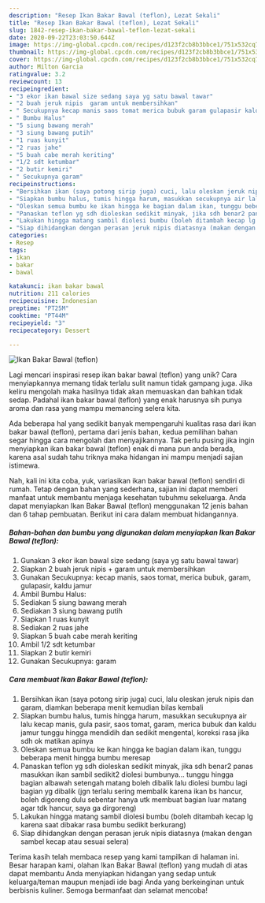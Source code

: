 ```yaml
---
description: "Resep Ikan Bakar Bawal (teflon), Lezat Sekali"
title: "Resep Ikan Bakar Bawal (teflon), Lezat Sekali"
slug: 1842-resep-ikan-bakar-bawal-teflon-lezat-sekali
date: 2020-09-22T23:03:50.644Z
image: https://img-global.cpcdn.com/recipes/d123f2cb8b3bbce1/751x532cq70/ikan-bakar-bawal-teflon-foto-resep-utama.jpg
thumbnail: https://img-global.cpcdn.com/recipes/d123f2cb8b3bbce1/751x532cq70/ikan-bakar-bawal-teflon-foto-resep-utama.jpg
cover: https://img-global.cpcdn.com/recipes/d123f2cb8b3bbce1/751x532cq70/ikan-bakar-bawal-teflon-foto-resep-utama.jpg
author: Milton Garcia
ratingvalue: 3.2
reviewcount: 13
recipeingredient:
- "3 ekor ikan bawal size sedang saya yg satu bawal tawar"
- "2 buah jeruk nipis  garam untuk membersihkan"
- " Secukupnya kecap manis saos tomat merica bubuk garam gulapasir kaldu jamur"
- " Bumbu Halus"
- "5 siung bawang merah"
- "3 siung bawang putih"
- "1 ruas kunyit"
- "2 ruas jahe"
- "5 buah cabe merah keriting"
- "1/2 sdt ketumbar"
- "2 butir kemiri"
- " Secukupnya garam"
recipeinstructions:
- "Bersihkan ikan (saya potong sirip juga) cuci, lalu oleskan jeruk nipis dan garam, diamkan beberapa menit kemudian bilas kembali"
- "Siapkan bumbu halus, tumis hingga harum, masukkan secukupnya air lalu kecap manis, gula pasir, saos tomat, garam, merica bubuk dan kaldu jamur tunggu hingga mendidih dan sedikit mengental, koreksi rasa jika sdh ok matikan apinya"
- "Oleskan semua bumbu ke ikan hingga ke bagian dalam ikan, tunggu beberapa menit hingga bumbu meresap"
- "Panaskan teflon yg sdh dioleskan sedikit minyak, jika sdh benar2 panas masukkan ikan sambil sedikit2 diolesi bumbunya... tunggu hingga bagian albawah setengah matang boleh dibalik lalu diolesi bumbu lagi bagian yg dibalik (jgn terlalu sering membalik karena ikan bs hancur, boleh digoreng dulu sebentar hanya utk membuat bagian luar matang agar tdk hancur, saya ga dirgoreng)"
- "Lakukan hingga matang sambil diolesi bumbu (boleh ditambah kecap lg karena saat dibakar rasa bumbu sedikit berkurang)"
- "Siap dihidangkan dengan perasan jeruk nipis diatasnya (makan dengan sambel kecap atau sesuai selera)"
categories:
- Resep
tags:
- ikan
- bakar
- bawal

katakunci: ikan bakar bawal 
nutrition: 211 calories
recipecuisine: Indonesian
preptime: "PT25M"
cooktime: "PT44M"
recipeyield: "3"
recipecategory: Dessert

---
```



![Ikan Bakar Bawal (teflon)](https://img-global.cpcdn.com/recipes/d123f2cb8b3bbce1/751x532cq70/ikan-bakar-bawal-teflon-foto-resep-utama.jpg)

Lagi mencari inspirasi resep ikan bakar bawal (teflon) yang unik? Cara menyiapkannya memang tidak terlalu sulit namun tidak gampang juga. Jika keliru mengolah maka hasilnya tidak akan memuaskan dan bahkan tidak sedap. Padahal ikan bakar bawal (teflon) yang enak harusnya sih punya aroma dan rasa yang mampu memancing selera kita.



Ada beberapa hal yang sedikit banyak mempengaruhi kualitas rasa dari ikan bakar bawal (teflon), pertama dari jenis bahan, kedua pemilihan bahan segar hingga cara mengolah dan menyajikannya. Tak perlu pusing jika ingin menyiapkan ikan bakar bawal (teflon) enak di mana pun anda berada, karena asal sudah tahu triknya maka hidangan ini mampu menjadi sajian istimewa.


Nah, kali ini kita coba, yuk, variasikan ikan bakar bawal (teflon) sendiri di rumah. Tetap dengan bahan yang sederhana, sajian ini dapat memberi manfaat untuk membantu menjaga kesehatan tubuhmu sekeluarga. Anda dapat menyiapkan Ikan Bakar Bawal (teflon) menggunakan 12 jenis bahan dan 6 tahap pembuatan. Berikut ini cara dalam membuat hidangannya.

<!--inarticleads1-->

##### Bahan-bahan dan bumbu yang digunakan dalam menyiapkan Ikan Bakar Bawal (teflon):

1. Gunakan 3 ekor ikan bawal size sedang (saya yg satu bawal tawar)
1. Siapkan 2 buah jeruk nipis + garam untuk membersihkan
1. Gunakan  Secukupnya: kecap manis, saos tomat, merica bubuk, garam, gulapasir, kaldu jamur
1. Ambil  Bumbu Halus:
1. Sediakan 5 siung bawang merah
1. Sediakan 3 siung bawang putih
1. Siapkan 1 ruas kunyit
1. Sediakan 2 ruas jahe
1. Siapkan 5 buah cabe merah keriting
1. Ambil 1/2 sdt ketumbar
1. Siapkan 2 butir kemiri
1. Gunakan  Secukupnya: garam




<!--inarticleads2-->

##### Cara membuat Ikan Bakar Bawal (teflon):

1. Bersihkan ikan (saya potong sirip juga) cuci, lalu oleskan jeruk nipis dan garam, diamkan beberapa menit kemudian bilas kembali
1. Siapkan bumbu halus, tumis hingga harum, masukkan secukupnya air lalu kecap manis, gula pasir, saos tomat, garam, merica bubuk dan kaldu jamur tunggu hingga mendidih dan sedikit mengental, koreksi rasa jika sdh ok matikan apinya
1. Oleskan semua bumbu ke ikan hingga ke bagian dalam ikan, tunggu beberapa menit hingga bumbu meresap
1. Panaskan teflon yg sdh dioleskan sedikit minyak, jika sdh benar2 panas masukkan ikan sambil sedikit2 diolesi bumbunya... tunggu hingga bagian albawah setengah matang boleh dibalik lalu diolesi bumbu lagi bagian yg dibalik (jgn terlalu sering membalik karena ikan bs hancur, boleh digoreng dulu sebentar hanya utk membuat bagian luar matang agar tdk hancur, saya ga dirgoreng)
1. Lakukan hingga matang sambil diolesi bumbu (boleh ditambah kecap lg karena saat dibakar rasa bumbu sedikit berkurang)
1. Siap dihidangkan dengan perasan jeruk nipis diatasnya (makan dengan sambel kecap atau sesuai selera)




Terima kasih telah membaca resep yang kami tampilkan di halaman ini. Besar harapan kami, olahan Ikan Bakar Bawal (teflon) yang mudah di atas dapat membantu Anda menyiapkan hidangan yang sedap untuk keluarga/teman maupun menjadi ide bagi Anda yang berkeinginan untuk berbisnis kuliner. Semoga bermanfaat dan selamat mencoba!
